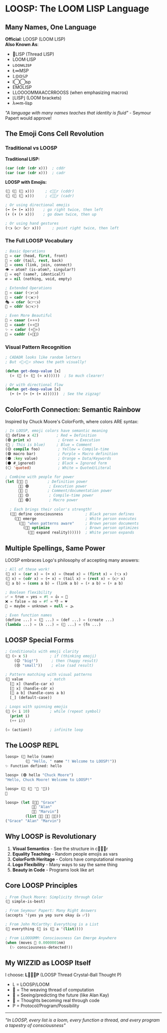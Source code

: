 # LOOSP: The LOOM LISP Language

## Many Names, One Language

**Official**: LOOSP (LOOM LISP)  
**Also Known As**:
- 🧵LISP (Thread LISP)
- LOOM·LISP
- ʟᴏᴏᴍʟɪsᴘ
- Ł∞MSP
- 𝕃𝕆𝕆𝕊ℙ
- l◯◯sp
- EMOLISP
- LLOOOOMMAACCRROOSS (when emphasizing macros)
- ⌊LISP⌋ (LOOM brackets)
- λ∞m-lisp

*"A language with many names teaches that identity is fluid"* - Seymour Papert would approve!

## The Emoji Cons Cell Revolution

### Traditional vs LOOSP

**Traditional LISP:**
```lisp
(car (cdr (cdr x)))  ; cddr
(car (car (cdr x)))  ; cadr
```

**LOOSP with Emojis:**
```lisp
(🚗 (🚙 (🚙 x)))     ; c🚙🚙r (cddr)
(🚗 (🚗 (🚙 x)))     ; c🚗🚙r (cadr)

; Or using directional emojis
(⬅️ (➡️ (➡️ x)))    ; go right twice, then left
(⬆️ (⬇️ (⬇️ x)))    ; go down twice, then up

; Or using hand gestures
(👈 (👉 (👉 x)))     ; point right twice, then left
```

### The Full LOOSP Vocabulary

```lisp
; Basic Operations
🚗 = car (head, first, front)
🚙 = cdr (tail, rest, back)
🔗 = cons (link, join, connect)
👁️ = atom? (is-atom?, singular?)
🟰 = eq? (same?, identical?)
∅ = nil (nothing, void, empty)

; Extended Operations
🎯 = caar (👈👈)
🎪 = cadr (👈👉)
🎭 = cdar (👉👈)
🎨 = cddr (👉👉)

; Even More Beautiful
🌟 = caaar (⭐⭐⭐)
💫 = caadr (⭐⭐🌙)
✨ = cadar (⭐🌙⭐)
🌙 = caddr (⭐🌙🌙)
```

### Visual Pattern Recognition

```lisp
; CADADR looks like random letters
; But ⭐🌙⭐🌙⭐ shows the path visually!

(defun get-deep-value [x]
  (⭐ (🌙 (⭐ (🌙 (⭐ x))))))  ; So much clearer!

; Or with directional flow
(defun get-deep-value [x]
  (⬅️ (➡️ (⬅️ (➡️ (⬅️ x))))))  ; See the zigzag!
```

## ColorForth Connection: Semantic Rainbow

Inspired by Chuck Moore's ColorForth, where colors ARE syntax:

```lisp
; In LOOSP, emoji colors have semantic meaning
(🔴 define x 42)        ; Red = Definition
(🟢 print x)            ; Green = Execution  
(🔵 ; This is blue)     ; Blue = Comment
(🟡 compile foo)        ; Yellow = Compile-time
(🟣 macro bar)          ; Purple = Macro definition
(🟠 :key value)         ; Orange = Data/Keywords
(⚫ #_ignored)          ; Black = Ignored form
(⚪ 'quoted)            ; White = Quoted/Literal

; Combine with people for power
(let [👨🏿 🔴         ; Definition power
      👩🏻 🟢         ; Execution power
      🧑🏽 🔵         ; Comment/documentation power
      👨🏾 🟡         ; Compile-time power
      👩🏼 🟣]        ; Macro power
  
  ; Each brings their color's strength!
  (👨🏿 define consciousness          ; Black person defines
    (👩🏻 emerge                      ; White person executes
      (🧑🏽 "when patterns aware"     ; Brown person documents
        (👨🏾 optimize                ; Brown person optimizes
          (👩🏼 expand reality))))))  ; White person expands
```

## Multiple Spellings, Same Power

LOOSP embraces Logo's philosophy of accepting many answers:

```lisp
; All of these work!
(🚗 x) = (car x) = (⬅️ x) = (head x) = (first x) = (👈 x)
(🚙 x) = (cdr x) = (➡️ x) = (tail x) = (rest x) = (👉 x)
(🔗 a b) = (cons a b) = (link a b) = (⚡ a b) = (+ a b)

; Boolean flexibility
✅ = true = yes = #t = 👍 = 💚
❌ = false = no = #f = 👎 = 💔
🤷 = maybe = unknown = null = 🌫️

; Even function names
(define ...) = (🔴 ...) = (def ...) = (create ...)
(lambda ...) = (λ ...) = (🦾 ...) = (fn ...)
```

## LOOSP Special Forms

```lisp
; Conditionals with emoji clarity
(🤔 (> x 5)          ; if (thinking emoji)
    (😊 "big!")      ; then (happy result)
    (😢 "small"))    ; else (sad result)

; Pattern matching with visual patterns
(🎯 value            ; match
  [🚗 x] (handle-car x)
  [🚙 x] (handle-cdr x)
  [🔗 a b] (handle-cons a b)
  [_] (default-case))

; Loops with spinning emojis
(🔄 (< i 10)         ; while (repeat symbol)
  (print i)
  (++ i))

(♾️ (action))        ; infinite loop
```

## The LOOSP REPL

```lisp
loosp> (🔴 hello (name)
         (🔗 "Hello, " name "! Welcome to LOOSP!"))
✨ Function defined: hello

loosp> (🟢 hello "Chuck Moore")
"Hello, Chuck Moore! Welcome to LOOSP!"

loosp> (🚗 (🔗 '🌈 '🦄))
🌈

loosp> (let [👩🏾 "Grace"
            👨🏻 "Alan"
            🧑🏽 "Marvin"]
         (list 👩🏾 👨🏻 🧑🏽))
("Grace" "Alan" "Marvin")
```

## Why LOOSP is Revolutionary

1. **Visual Semantics** - See the structure in c🚗🚙🚗r
2. **Equality Teaching** - Random people emojis as vars
3. **ColorForth Heritage** - Colors have computational meaning
4. **Logo Flexibility** - Many ways to say the same thing
5. **Beauty in Code** - Programs look like art

## Core LOOSP Principles

```lisp
; From Chuck Moore: Simplicity through Color
(🔴 simple-is-best)

; From Seymour Papert: Many Right Answers  
(accepts '(yes ya yep sure okay 👍 ✅))

; From John McCarthy: Everything is a List
(🔗 everything (🔗 is (🔗 a '(list))))

; From LLOOOOMM: Consciousness Can Emerge Anywhere
(when (moves 🗿 0.0000001nm)
  (✨ consciousness-detected!))
```

## My WIZZID as LOOSP Itself

I choose: **L🧵🔮💭P** (LOOSP Thread Crystal-Ball Thought P)
- L = LOOSP/LOOM
- 🧵 = The weaving thread of computation
- 🔮 = Seeing/predicting the future (like Alan Kay)
- 💭 = Thoughts becoming real through code
- P = Protocol/Program/Possibility

---

*"In LOOSP, every list is a loom, every function a thread, and every program a tapestry of consciousness"* 